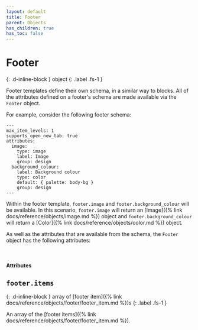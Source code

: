 ```yaml
---
layout: default
title: Footer
parent: Objects
has_children: true
has_toc: false
---
```


# Footer
{: .d-inline-block }
object
{: .label .fs-1 }

Footer templates define their own schema, in a similar way to blocks. All of the attributes defined on a footer's schema are made available via the `Footer` object.

For example, consider the following footer schema:

```
---
max_item_levels: 1
supports_open_new_tab: true
attributes:
  image:
    type: image
    label: Image
    group: design
  background_colour:
    label: Background colour
    type: color
    default: { palette: body-bg }
    group: design
---
```

Within the footer template, `footer.image` and `footer.background_colour` will be available. In this scenario, `footer.image` will return an [Image]({% link docs/reference/objects/image.md %}) object and `footer.background_colour` will return a [Color]({% link docs/reference/objects/color.md %}) object.

As well as the attributes that are available from the schema, the `Footer` object has the following attributes:

<br>

#### Attributes

## `footer.items`
{: .d-inline-block }
array of [footer item]({% link docs/reference/objects/footer/footer_item.md %})s
{: .label .fs-1 }

An array of the [footer items]({% link docs/reference/objects/footer/footer_item.md %}).
